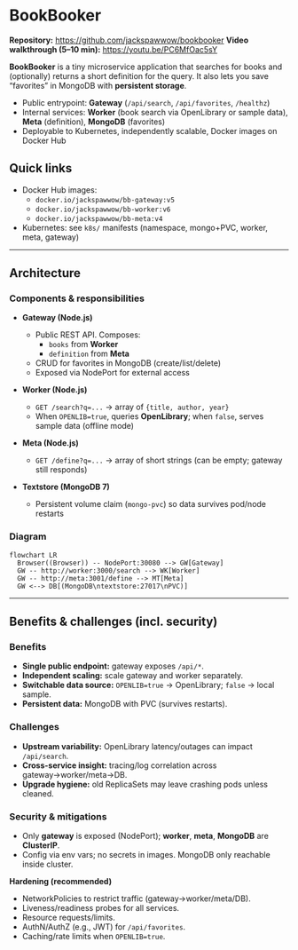# BookBooker


**Repository:** https://github.com/jackspawwow/bookbooker
**Video walkthrough (5–10 min):** https://youtu.be/PC6MfOac5sY

**BookBooker** is a tiny microservice application that searches for books and (optionally) returns a short definition for the query. It also lets you save “favorites” in MongoDB with **persistent storage**.

- Public entrypoint: **Gateway** (`/api/search`, `/api/favorites`, `/healthz`)
- Internal services: **Worker** (book search via OpenLibrary or sample data), **Meta** (definition), **MongoDB** (favorites)
- Deployable to Kubernetes, independently scalable, Docker images on Docker Hub

## Quick links

- Docker Hub images:
  - `docker.io/jackspawwow/bb-gateway:v5`
  - `docker.io/jackspawwow/bb-worker:v6`
  - `docker.io/jackspawwow/bb-meta:v4`
- Kubernetes: see `k8s/` manifests (namespace, mongo+PVC, worker, meta, gateway)

---

## Architecture

### Components & responsibilities

- **Gateway (Node.js)**  
  - Public REST API. Composes:
    - `books` from **Worker**
    - `definition` from **Meta**
  - CRUD for favorites in MongoDB (create/list/delete)
  - Exposed via NodePort for external access

- **Worker (Node.js)**  
  - `GET /search?q=...` → array of `{title, author, year}`
  - When `OPENLIB=true`, queries **OpenLibrary**; when `false`, serves sample data (offline mode)

- **Meta (Node.js)**  
  - `GET /define?q=...` → array of short strings (can be empty; gateway still responds)

- **Textstore (MongoDB 7)**  
  - Persistent volume claim (`mongo-pvc`) so data survives pod/node restarts

### Diagram

```mermaid
flowchart LR
  Browser((Browser)) -- NodePort:30080 --> GW[Gateway]
  GW -- http://worker:3000/search --> WK[Worker]
  GW -- http://meta:3001/define --> MT[Meta]
  GW <--> DB[(MongoDB\ntextstore:27017\nPVC)]
```

---

## Benefits & challenges (incl. security)

### Benefits
- **Single public endpoint:** gateway exposes `/api/*`.
- **Independent scaling:** scale gateway and worker separately.
- **Switchable data source:** `OPENLIB=true` → OpenLibrary; `false` → local sample.
- **Persistent data:** MongoDB with PVC (survives restarts).

### Challenges
- **Upstream variability:** OpenLibrary latency/outages can impact `/api/search`.
- **Cross-service insight:** tracing/log correlation across gateway→worker/meta→DB.
- **Upgrade hygiene:** old ReplicaSets may leave crashing pods unless cleaned.

### Security & mitigations
- Only **gateway** is exposed (NodePort); **worker**, **meta**, **MongoDB** are **ClusterIP**.
- Config via env vars; no secrets in images. MongoDB only reachable inside cluster.

**Hardening (recommended)**
- NetworkPolicies to restrict traffic (gateway→worker/meta/DB).
- Liveness/readiness probes for all services.
- Resource requests/limits.
- AuthN/AuthZ (e.g., JWT) for `/api/favorites`.
- Caching/rate limits when `OPENLIB=true`.

